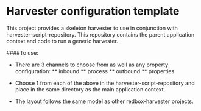 Harvester configuration template
================================================================================
This project provides a skeleton harvester to use in conjunction with harvester-script-repository.
This repository contains the parent application context and code to run a generic harvester.

####To use:
* There are 3 channels to choose from as well as any property configuration:
** inbound
** process
** outbound
** properties
* Choose 1 from each of the above in the harvester-script-repository and place in the same directory as the main application context.

* The layout follows the same model as other redbox-harvester projects.
